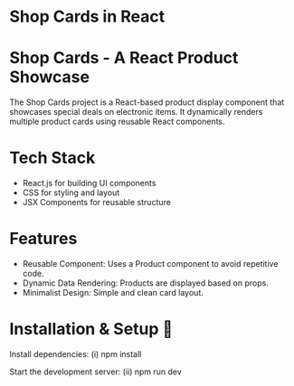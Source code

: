 # Shop Cards in React

# Shop Cards - A React Product Showcase
The Shop Cards project is a React-based product display component that showcases special deals on electronic items. It dynamically renders multiple product cards using reusable React components.

# Tech Stack
- React.js for building UI components
- CSS for styling and layout
- JSX Components for reusable structure

# Features
- Reusable Component: Uses a Product component to avoid repetitive code.
- Dynamic Data Rendering: Products are displayed based on props.
- Minimalist Design: Simple and clean card layout.


# Installation & Setup 🚀
Install dependencies:
(i) npm install

Start the development server:
(ii) npm run dev



 
